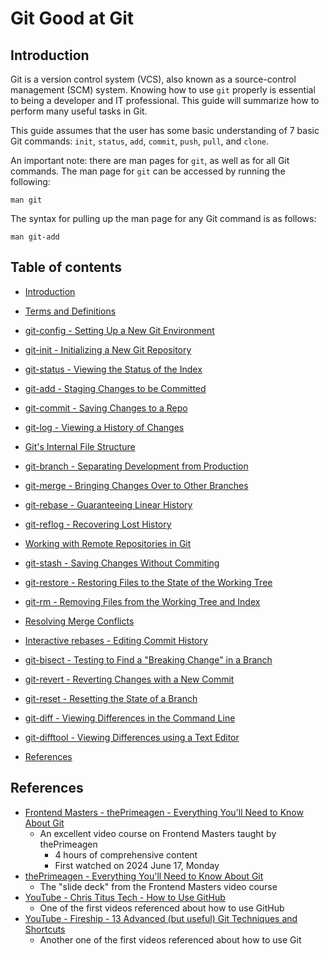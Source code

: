 # Git Good at Git

## Introduction

Git is a version control system (VCS), also known as a source-control management (SCM) system. Knowing how to use `git` properly is essential to being a developer and IT professional. This guide will summarize how to perform many useful tasks in Git.

This guide assumes that the user has some basic understanding of 7 basic Git commands: `init`, `status`, `add`, `commit`, `push`, `pull`, and `clone`.

An important note: there are man pages for `git`, as well as for all Git commands. The man page for `git` can be accessed by running the following:

```
man git
```

The syntax for pulling up the man page for any Git command is as follows:

```
man git-add
```

## Table of contents

- [Introduction](#introduction)

- [Terms and Definitions](terms-and-definitions.md)

- [git-config - Setting Up a New Git Environment](git-config.md)

- [git-init - Initializing a New Git Repository](git-init.md)

- [git-status - Viewing the Status of the Index](git-status.md)

- [git-add - Staging Changes to be Committed](git-add.md)

- [git-commit - Saving Changes to a Repo](git-commit.md)

- [git-log - Viewing a History of Changes](git-log.md)

- [Git's Internal File Structure](git-internal-file-structure.md)

- [git-branch - Separating Development from Production](git-branch.md)

- [git-merge - Bringing Changes Over to Other Branches](git-merge.md)

- [git-rebase - Guaranteeing Linear History](git-rebase.md)

- [git-reflog - Recovering Lost History](git-reflog.md)

- [Working with Remote Repositories in Git](git-remote.md)

- [git-stash - Saving Changes Without Commiting](git-stash.md)

- [git-restore - Restoring Files to the State of the Working Tree](git-restore.md)

- [git-rm - Removing Files from the Working Tree and Index](git-rm.md)

- [Resolving Merge Conflicts](resolving-merge-conflicts.md)

- [Interactive rebases - Editing Commit History](interactive-rebase.md)

- [git-bisect - Testing to Find a "Breaking Change" in a Branch](git-bisect.md)

- [git-revert - Reverting Changes with a New Commit](git-revert.md)

- [git-reset - Resetting the State of a Branch](git-reset.md)

- [git-diff - Viewing Differences in the Command Line](git-diff.md)

- [git-difftool - Viewing Differences using a Text Editor](git-difftool.md)

- [References](#References)

## References

- [Frontend Masters - thePrimeagen - Everything You'll Need to Know About Git](https://frontendmasters.com/courses/everything-git)
    - An excellent video course on Frontend Masters taught by thePrimeagen
        - 4 hours of comprehensive content
        - First watched on 2024 June 17, Monday
- [thePrimeagen - Everything You'll Need to Know About Git](https://theprimeagen.github.io/fem-git)
    - The "slide deck" from the Frontend Masters video course
- [YouTube - Chris Titus Tech - How to Use GitHub](https://www.youtube.com/watch?v=v_1iqtOnUMg)
    - One of the first videos referenced about how to use GitHub
- [YouTube - Fireship - 13 Advanced (but useful) Git Techniques and Shortcuts](https://www.youtube.com/watch?v=ecK3EnyGD8o)
    - Another one of the first videos referenced about how to use Git
